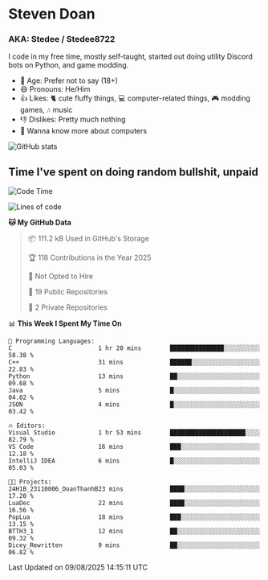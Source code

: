 # Steven Doan
### AKA: Stedee / Stedee8722
I code in my free time, mostly self-taught, started out doing utility Discord bots on Python, and game modding.

- 🤔 Age: Prefer not to say (18+)
- 😄 Pronouns: He/Him
- 👍 Likes: 🐈 cute fluffy things, 💻 computer-related things, 🎮 modding games, 🎶 music
- 👎 Dislikes: Pretty much nothing
- 🥹 Wanna know more about computers

![GitHub stats](https://github-readme-stats-iota-mocha-40.vercel.app/api?username=Stedee8722&show=prs_merged,prs_merged_percentage&show_icons=true&theme=transparent)

## Time I've spent on doing random bullshit, unpaid
<!--START_SECTION:Time I've spent on doing random bullshit, unpaid-->
![Code Time](http://img.shields.io/badge/Code%20Time-303%20hrs%2015%20mins-blue)

![Lines of code](https://img.shields.io/badge/From%20Hello%20World%20I%27ve%20Written-87.0%20thousand%20lines%20of%20code-blue)

**🐱 My GitHub Data** 

> 📦 111.2 kB Used in GitHub's Storage 
 > 
> 🏆 118 Contributions in the Year 2025
 > 
> 🚫 Not Opted to Hire
 > 
> 📜 19 Public Repositories 
 > 
> 🔑 2 Private Repositories 
 > 
📊 **This Week I Spent My Time On** 

```text
💬 Programming Languages: 
C                        1 hr 20 mins        ███████████████░░░░░░░░░░   58.38 % 
C++                      31 mins             ██████░░░░░░░░░░░░░░░░░░░   22.83 % 
Python                   13 mins             ██░░░░░░░░░░░░░░░░░░░░░░░   09.68 % 
Java                     5 mins              █░░░░░░░░░░░░░░░░░░░░░░░░   04.02 % 
JSON                     4 mins              █░░░░░░░░░░░░░░░░░░░░░░░░   03.42 % 

🔥 Editors: 
Visual Studio            1 hr 53 mins        █████████████████████░░░░   82.79 % 
VS Code                  16 mins             ███░░░░░░░░░░░░░░░░░░░░░░   12.18 % 
IntelliJ IDEA            6 mins              █░░░░░░░░░░░░░░░░░░░░░░░░   05.03 % 

🐱‍💻 Projects: 
24H1B_23110006_DoanThanhB23 mins             ████░░░░░░░░░░░░░░░░░░░░░   17.20 % 
LuaDec                   22 mins             ████░░░░░░░░░░░░░░░░░░░░░   16.56 % 
PopLua                   18 mins             ███░░░░░░░░░░░░░░░░░░░░░░   13.15 % 
BTTH3_1                  12 mins             ██░░░░░░░░░░░░░░░░░░░░░░░   09.32 % 
Dicey_Rewritten          9 mins              ██░░░░░░░░░░░░░░░░░░░░░░░   06.82 % 
```


 Last Updated on 09/08/2025 14:15:11 UTC
<!--END_SECTION:Time I've spent on doing random bullshit, unpaid-->
